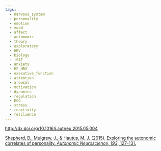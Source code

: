 ```yaml
---
tags:
  - nervous_system
  - personality
  - emotion
  - mood
  - affect
  - autonomic
  - theory
  - exploratory
  - HRV
  - biology
  - iSAT
  - anxiety
  - HF_HRV
  - executive_function
  - attention
  - arousal
  - motivation
  - dynamics
  - regulation
  - ECG
  - stress
  - reactivity
  - resilience
---
```


http://dx.doi.org/10.1016/j.autneu.2015.05.004

[Shepherd, D., Mulgrew, J., & Hautus, M. J. (2015). Exploring the autonomic correlates of personality. _Autonomic Neuroscience_, _193_, 127-131.](https://www.sciencedirect.com/science/article/pii/S1566070215000545?casa_token=sIQQKvU4XHsAAAAA:n9sHmhko7hOwmwimE48T8-BKJ-GeM_z9Ou5Q6oqaLtGEVGed7a7mvGvP_bxQjD5AL44PJSEobw)